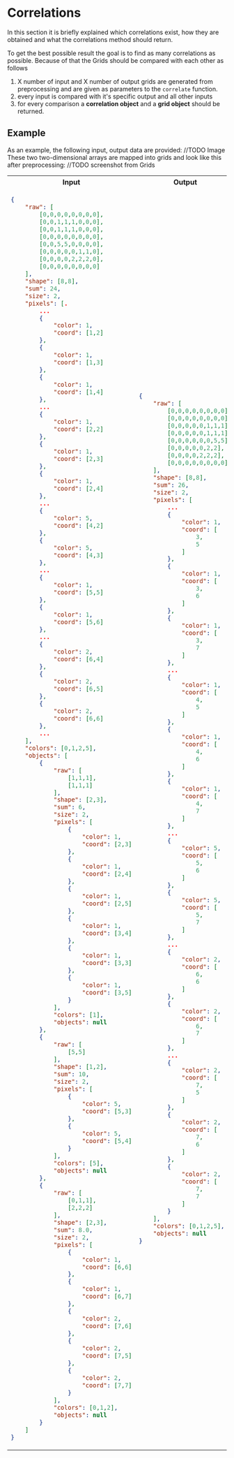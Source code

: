 # Correlations
In this section it is briefly explained which correlations exist, how they are obtained and what the correlations method should return.

To get the best possible result the goal is to find as many correlations as possible. Because of that the Grids should be compared with each other as follows
1. X number of input and X number of output grids are generated from preprocessing and are given as parameters to the `correlate` function.
2. every input is compared with it's specific output and all other inputs
3. for every comparison a **correlation object** and a **grid object** should be returned.

## Example
As an example, the following input, output data are provided:
//TODO Image
These two two-dimensional arrays are mapped into grids and look like this after preprocessing:
//TODO screenshot from Grids
<table style="width: 100%">
<tr>
<th>Input</th>
<th>Output</th>
</tr>
<tr>
<td>

```json
{
    "raw": [
        [0,0,0,0,0,0,0,0],
        [0,0,1,1,1,0,0,0],
        [0,0,1,1,1,0,0,0],
        [0,0,0,0,0,0,0,0],
        [0,0,5,5,0,0,0,0],
        [0,0,0,0,0,1,1,0],
        [0,0,0,0,2,2,2,0],
        [0,0,0,0,0,0,0,0]
    ],
    "shape": [8,8],
    "sum": 24,
    "size": 2,
    "pixels": [.
	    ...
        {
            "color": 1,
            "coord": [1,2]
        },
        {
            "color": 1,
            "coord": [1,3]
        },
        {
            "color": 1,
            "coord": [1,4]
        },
		...
        {
            "color": 1,
            "coord": [2,2]
        },
        {
            "color": 1,
            "coord": [2,3]
        },
        {
            "color": 1,
            "coord": [2,4]
        },
		...
        {
            "color": 5,
            "coord": [4,2]
        },
        {
            "color": 5,
            "coord": [4,3]
        },
		...
        {
            "color": 1,
            "coord": [5,5]
        },
        {
            "color": 1,
            "coord": [5,6]
        },
		...
        {
            "color": 2,
            "coord": [6,4]
        },
        {
            "color": 2,
            "coord": [6,5]
        },
        {
            "color": 2,
            "coord": [6,6]
        },
		...
    ],
    "colors": [0,1,2,5],
    "objects": [
        {
            "raw": [
                [1,1,1],
                [1,1,1]
            ],
            "shape": [2,3],
            "sum": 6,
            "size": 2,
            "pixels": [
                {
                    "color": 1,
                    "coord": [2,3]
                },
                {
                    "color": 1,
                    "coord": [2,4]
                },
                {
                    "color": 1,
                    "coord": [2,5]
                },
                {
                    "color": 1,
                    "coord": [3,4]
                },
                {
                    "color": 1,
                    "coord": [3,3]
                },
                {
                    "color": 1,
                    "coord": [3,5]
                }
            ],
            "colors": [1],
            "objects": null
        },
        {
            "raw": [
                [5,5]
            ],
            "shape": [1,2],
            "sum": 10,
            "size": 2,
            "pixels": [
                {
                    "color": 5,
                    "coord": [5,3]
                },
                {
                    "color": 5,
                    "coord": [5,4]
                }
            ],
            "colors": [5],
            "objects": null
        },
        {
            "raw": [
                [0,1,1],
                [2,2,2]
            ],
            "shape": [2,3],
            "sum": 8.0,
            "size": 2,
            "pixels": [
                {
                    "color": 1,
                    "coord": [6,6]
                },
                {
                    "color": 1,
                    "coord": [6,7]
                },
                {
                    "color": 2,
                    "coord": [7,6]
                },
                {
                    "color": 2,
                    "coord": [7,5]
                },
                {
                    "color": 2,
                    "coord": [7,7]
                }
            ],
            "colors": [0,1,2],
            "objects": null
        }
    ]
}
```

</td>
<td>

```json
{
    "raw": [
		[0,0,0,0,0,0,0,0],
        [0,0,0,0,0,0,0,0],
        [0,0,0,0,0,1,1,1],
        [0,0,0,0,0,1,1,1],
        [0,0,0,0,0,0,5,5],
        [0,0,0,0,0,2,2],
        [0,0,0,0,2,2,2],
        [0,0,0,0,0,0,0,0]
    ],
    "shape": [8,8],
    "sum": 26,
    "size": 2,
    "pixels": [
	    ...
        {
            "color": 1,
            "coord": [
                3,
                5
            ]
        },
        {
            "color": 1,
            "coord": [
                3,
                6
            ]
        },
        {
            "color": 1,
            "coord": [
                3,
                7
            ]
        },
		...
        {
            "color": 1,
            "coord": [
                4,
                5
            ]
        },
        {
            "color": 1,
            "coord": [
                4,
                6
            ]
        },
        {
            "color": 1,
            "coord": [
                4,
                7
            ]
        },
		...
        {
            "color": 5,
            "coord": [
                5,
                6
            ]
        },
        {
            "color": 5,
            "coord": [
                5,
                7
            ]
        },
		...
        {
            "color": 2,
            "coord": [
                6,
                6
            ]
        },
        {
            "color": 2,
            "coord": [
                6,
                7
            ]
        },
		...
        {
            "color": 2,
            "coord": [
                7,
                5
            ]
        },
        {
            "color": 2,
            "coord": [
                7,
                6
            ]
        },
        {
            "color": 2,
            "coord": [
                7,
                7
            ]
        }
    ],
    "colors": [0,1,2,5],
    "objects": null
}
```

</td>
</tr>
</table>
